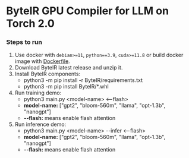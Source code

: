 # ByteIR GPU Compiler for LLM on Torch 2.0

### Steps to run
1. Use docker with `debian>=11`, `python==3.9`, `cuda>=11.8` or build docker image with [Dockerfile](../../../../docker/Dockerfile).
2. Download ByteIR latest release and unzip it.
3. Install ByteIR components:
    * python3 -m pip install -r ByteIR/requirements.txt
    * python3 -m pip install ByteIR/*.whl
4. Run training demo:
    * python3 main.py \<model-name\> <--flash>
    * **model-name:** ["gpt2", "bloom-560m", "llama", "opt-1.3b", "nanogpt"]
    * **--flash:** means enable flash attention
5. Run inference demo:
    * python3 main.py \<model-name\> --infer <--flash>
    * **model-name:** ["gpt2", "bloom-560m", "llama", "opt-1.3b", "nanogpt"]
    * **--flash:** means enable flash attention
